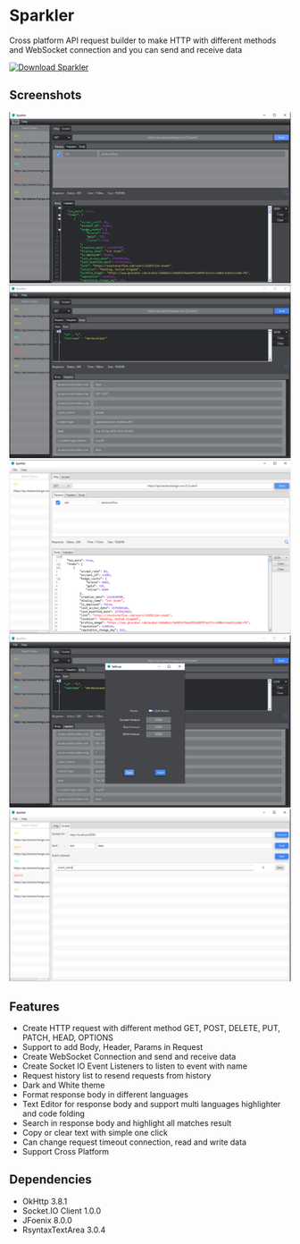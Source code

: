 # Sparkler
 
Cross platform API request builder to make HTTP with different methods and WebSocket connection and you can send and receive data 

[![Download Sparkler](https://a.fsdn.com/con/app/sf-download-button)](https://sourceforge.net/projects/sparkler/files/latest/download)

## Screenshots
<img src="media/request_dark_theme.PNG" width="600"> 

<img src="media/request_body_headers.PNG" width="600"> 

<img src="media/request_white_theme.PNG" width="600"> 

<img src="media/settings.PNG" width="600"> 

<img src="media/socket_ui.PNG" width="600"> 

## Features
- Create HTTP request with different method GET, POST, DELETE, PUT, PATCH, HEAD, OPTIONS
- Support to add Body, Header, Params in Request
- Create WebSocket Connection and send and receive data
- Create Socket IO Event Listeners to listen to event with name
- Request history list to resend requests from history
- Dark and White theme
- Format response body in different languages
- Text Editor for response body and support multi languages highlighter and code folding
- Search in response body and highlight all matches result
- Copy or clear text with simple one click
- Can change request timeout connection, read and write data
- Support Cross Platform

## Dependencies
- OkHttp 3.8.1
- Socket.IO Client 1.0.0
- JFoenix 8.0.0
- RsyntaxTextArea 3.0.4
